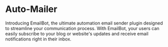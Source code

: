 # Auto-Mailer
Introducing EmailBot, the ultimate automation email sender plugin designed to streamline your communication process. With EmailBot, your users can easily subscribe to your blog or website's updates and receive email notifications right in their inbox.
